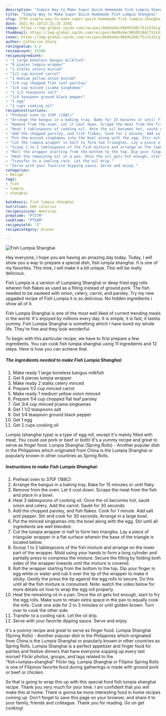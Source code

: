 ```yaml
---
description: "Simple Way to Make Super Quick Homemade Fish Lumpia Shanghai"
title: "Simple Way to Make Super Quick Homemade Fish Lumpia Shanghai"
slug: 2795-simple-way-to-make-super-quick-homemade-fish-lumpia-shanghai
date: 2021-01-18T13:31:25.329Z
image: https://img-global.cpcdn.com/recipes/0e68a9ec96b95260/751x532cq70/fish-lumpia-shanghai-recipe-main-photo.jpg
thumbnail: https://img-global.cpcdn.com/recipes/0e68a9ec96b95260/751x532cq70/fish-lumpia-shanghai-recipe-main-photo.jpg
cover: https://img-global.cpcdn.com/recipes/0e68a9ec96b95260/751x532cq70/fish-lumpia-shanghai-recipe-main-photo.jpg
author: Catherine Sharp
ratingvalue: 4.2
reviewcount: 25190
recipeingredient:
- "1 large boneless bangus milkfish"
- "8 pieces lumpia wrapper"
- "2 stalks celery minced"
- "1/2 cup minced carrot"
- "1 medium yellow onion minced"
- "1/4 cup chopped flat leaf parsley"
- "3/4 cup minced jicama singkamas"
- "1 1/2 teaspoons salt"
- "1/4 teaspoon ground black pepper"
- "1 egg"
- "2 cups cooking oil"
recipeinstructions:
- "Preheat oven to 370F (188C)"
- "Arrange the bangus in a baking tray. Bake for 15 minutes or until flaky"
- "Remove from the oven. Let it cool down. Scrape the meat from the fish and place in a bowl."
- "Heat 3 tablespoons of cooking oil. Once the oil becomes hot, sauté onion and celery. Add the carrot. Sauté for 30 seconds"
- "Add the chopped parsley, and fish flakes. Cook for 1 minute. Add salt and pepper. Stir and cook for 30 seconds. Arrange in a large bowl."
- "Put the minced singkamas into the bowl along with the egg. Stir until all ingredients are well blended."
- "Cut the lumpia wrapper in half to form two triangles. Lay a piece of triangular wrapper in a flat surface wherein the base of the triangle is located below."
- "Scoop 1 to 2 tablespoons of the fish mixture and arrange on the lower part of the wrapper. Mold using your hands to form a long cylinder and partially press to compress the mixture. Secure the filling by folding both sides of the wrapper inwards until the mixture is covered."
- "Roll the wrapper starting from the bottom to the top. Dip your finger in egg white or water and rub it over the tip of the wrapper to make it sticky. Gently the press the tip against the egg rolls to secure. Do this until all the fish mixture is consumed. Note: watch the video below for more details on how to wrap the egg roll properly."
- "Heat the remaining oil in a pan. Once the oil gets hot enough, start to fry the egg rolls. Make sure to retain extra space in the pan to equally cook the rolls. Cook one side for 2 to 3 minutes or until golden brown. Turn over to cook the other side."
- "Transfer to a cooling rack. Let the oil drip."
- "Serve with your favorite dipping sauce. Serve and enjoy."
categories:
- Recipe
tags:
- fish
- lumpia
- shanghai

katakunci: fish lumpia shanghai 
nutrition: 269 calories
recipecuisine: American
preptime: "PT27M"
cooktime: "PT58M"
recipeyield: "1"
recipecategory: Dinner

---
```



![Fish Lumpia Shanghai](https://img-global.cpcdn.com/recipes/0e68a9ec96b95260/751x532cq70/fish-lumpia-shanghai-recipe-main-photo.jpg)

Hey everyone, I hope you are having an amazing day today. Today, I will show you a way to prepare a special dish, fish lumpia shanghai. It is one of my favorites. This time, I will make it a bit unique. This will be really delicious.

Fish Lumpia is a version of Lumpiang Shanghai or deep fried egg rolls wherein fish flakes as used as a filling instead of ground pork. The fish needed to be sauteed with onion, celery, carrot, and parsley. Try my new upgaded recipe of Fish Lumpia it is so delicious. No hidden ingredients i show all of it.

Fish Lumpia Shanghai is one of the most well liked of current trending meals in the world. It's enjoyed by millions every day. It is simple, it is fast, it tastes yummy. Fish Lumpia Shanghai is something which I have loved my whole life. They're fine and they look wonderful.


To begin with this particular recipe, we have to first prepare a few ingredients. You can cook fish lumpia shanghai using 11 ingredients and 12 steps. Here is how you can achieve that.

<!--inarticleads1-->

##### The ingredients needed to make Fish Lumpia Shanghai:

1. Make ready 1 large boneless bangus milkfish
1. Get 8 pieces lumpia wrapper
1. Make ready 2 stalks celery minced
1. Prepare 1/2 cup minced carrot
1. Make ready 1 medium yellow onion minced
1. Prepare 1/4 cup chopped flat leaf parsley
1. Get 3/4 cup minced jicama singkamas
1. Get 1 1/2 teaspoons salt
1. Get 1/4 teaspoon ground black pepper
1. Get 1 egg
1. Get 2 cups cooking oil


Lumpia (shanghai type) is a type of egg roll, except it&#39;s mainly filled with meat. You could use pork or beef or both! It&#39;s a yummy recipe and great to serve as finger food. Lumpia Shanghai (Spring Rolls) - Another popular dish in the Philippines which originated from China is the Lumpia Shanghai or popularly known in other countries as Spring Rolls. 

<!--inarticleads2-->

##### Instructions to make Fish Lumpia Shanghai:

1. Preheat oven to 370F (188C)
1. Arrange the bangus in a baking tray. Bake for 15 minutes or until flaky
1. Remove from the oven. Let it cool down. Scrape the meat from the fish and place in a bowl.
1. Heat 3 tablespoons of cooking oil. Once the oil becomes hot, sauté onion and celery. Add the carrot. Sauté for 30 seconds
1. Add the chopped parsley, and fish flakes. Cook for 1 minute. Add salt and pepper. Stir and cook for 30 seconds. Arrange in a large bowl.
1. Put the minced singkamas into the bowl along with the egg. Stir until all ingredients are well blended.
1. Cut the lumpia wrapper in half to form two triangles. Lay a piece of triangular wrapper in a flat surface wherein the base of the triangle is located below.
1. Scoop 1 to 2 tablespoons of the fish mixture and arrange on the lower part of the wrapper. Mold using your hands to form a long cylinder and partially press to compress the mixture. Secure the filling by folding both sides of the wrapper inwards until the mixture is covered.
1. Roll the wrapper starting from the bottom to the top. Dip your finger in egg white or water and rub it over the tip of the wrapper to make it sticky. Gently the press the tip against the egg rolls to secure. Do this until all the fish mixture is consumed. Note: watch the video below for more details on how to wrap the egg roll properly.
1. Heat the remaining oil in a pan. Once the oil gets hot enough, start to fry the egg rolls. Make sure to retain extra space in the pan to equally cook the rolls. Cook one side for 2 to 3 minutes or until golden brown. Turn over to cook the other side.
1. Transfer to a cooling rack. Let the oil drip.
1. Serve with your favorite dipping sauce. Serve and enjoy.


It&#39;s a yummy recipe and great to serve as finger food. Lumpia Shanghai (Spring Rolls) - Another popular dish in the Philippines which originated from China is the Lumpia Shanghai or popularly known in other countries as Spring Rolls. Lumpia Shanghai is a perfect appetizer and finger food for parties and festive dinners that have everyone sopping up every last morsel! Flickr photos, groups, and tags related to the &#34;fish+lumpia+shanghai&#34; Flickr tag. Lumpia Shanghai or Filipino Spring Rolls is one of Filipinos favorite food during gatherings is made with ground pork or beef or chicken. 

So that is going to wrap this up with this special food fish lumpia shanghai recipe. Thank you very much for your time. I am confident that you will make this at home. There is gonna be more interesting food in home recipes coming up. Don't forget to save this page on your browser, and share it to your family, friends and colleague. Thank you for reading. Go on get cooking!
